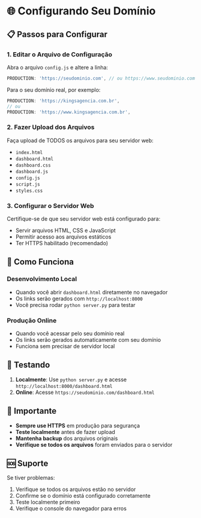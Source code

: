 # 🌐 Configurando Seu Domínio

## 📋 Passos para Configurar

### 1. Editar o Arquivo de Configuração
Abra o arquivo `config.js` e altere a linha:

```javascript
PRODUCTION: 'https://seudominio.com', // ou https://www.seudominio.com
```

Para o seu domínio real, por exemplo:
```javascript
PRODUCTION: 'https://kingsagencia.com.br',
// ou
PRODUCTION: 'https://www.kingsagencia.com.br',
```

### 2. Fazer Upload dos Arquivos
Faça upload de TODOS os arquivos para seu servidor web:
- `index.html`
- `dashboard.html`
- `dashboard.css`
- `dashboard.js`
- `config.js`
- `script.js`
- `styles.css`

### 3. Configurar o Servidor Web
Certifique-se de que seu servidor web está configurado para:
- Servir arquivos HTML, CSS e JavaScript
- Permitir acesso aos arquivos estáticos
- Ter HTTPS habilitado (recomendado)

## 🔧 Como Funciona

### Desenvolvimento Local
- Quando você abrir `dashboard.html` diretamente no navegador
- Os links serão gerados com `http://localhost:8000`
- Você precisa rodar `python server.py` para testar

### Produção Online
- Quando você acessar pelo seu domínio real
- Os links serão gerados automaticamente com seu domínio
- Funciona sem precisar de servidor local

## 📱 Testando

1. **Localmente**: Use `python server.py` e acesse `http://localhost:8000/dashboard.html`
2. **Online**: Acesse `https://seudominio.com/dashboard.html`

## 🚨 Importante

- **Sempre use HTTPS** em produção para segurança
- **Teste localmente** antes de fazer upload
- **Mantenha backup** dos arquivos originais
- **Verifique se todos os arquivos** foram enviados para o servidor

## 🆘 Suporte

Se tiver problemas:
1. Verifique se todos os arquivos estão no servidor
2. Confirme se o domínio está configurado corretamente
3. Teste localmente primeiro
4. Verifique o console do navegador para erros

